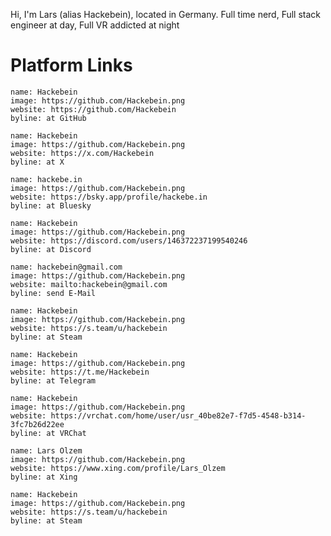 Hi, I'm Lars (alias Hackebein), located in Germany. Full time nerd, Full stack engineer at day, Full VR addicted at night

# Platform Links

```person
name: Hackebein
image: https://github.com/Hackebein.png
website: https://github.com/Hackebein
byline: at GitHub
```

```person
name: Hackebein
image: https://github.com/Hackebein.png
website: https://x.com/Hackebein
byline: at X
```

```person
name: hackebe.in
image: https://github.com/Hackebein.png
website: https://bsky.app/profile/hackebe.in
byline: at Bluesky
```

```person
name: Hackebein
image: https://github.com/Hackebein.png
website: https://discord.com/users/146372237199540246
byline: at Discord
```

```person
name: hackebein@gmail.com
image: https://github.com/Hackebein.png
website: mailto:hackebein@gmail.com
byline: send E-Mail
```

```person
name: Hackebein
image: https://github.com/Hackebein.png
website: https://s.team/u/hackebein
byline: at Steam
```

```person
name: Hackebein
image: https://github.com/Hackebein.png
website: https://t.me/Hackebein
byline: at Telegram
```

```person
name: Hackebein
image: https://github.com/Hackebein.png
website: https://vrchat.com/home/user/usr_40be82e7-f7d5-4548-b314-3fc7b26d22ee
byline: at VRChat
```

```person
name: Lars Olzem
image: https://github.com/Hackebein.png
website: https://www.xing.com/profile/Lars_Olzem
byline: at Xing
```

```person
name: Hackebein
image: https://github.com/Hackebein.png
website: https://s.team/u/hackebein
byline: at Steam
```

